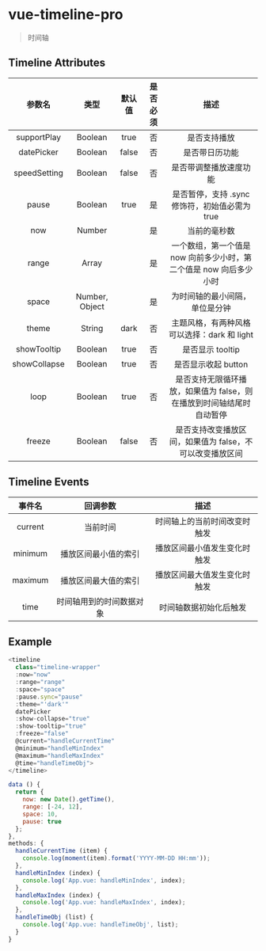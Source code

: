 # vue-timeline-pro

> 时间轴

## Timeline Attributes

| 参数名       | 类型            |  默认值 | 是否必须 | 描述 |
| :--------:  | :-----:        | :----: | :---:   | :---: |
|supportPlay  |Boolean         |true    |否       |是否支持播放
|datePicker   |Boolean         |false   |否       |是否带日历功能
|speedSetting |Boolean         |false   |否       |是否带调整播放速度功能
|pause        |Boolean         |true    |是       |是否暂停，支持 .sync 修饰符，初始值必需为 true
|now          |Number          |        |是       |当前的毫秒数
|range        |Array           |        |是       |一个数组，第一个值是 now 向前多少小时，第二个值是 now 向后多少小时
|space        |Number, Object  |        |是       |为时间轴的最小间隔，单位是分钟
|theme        |String          |dark    |否       |主题风格，有两种风格可以选择：dark 和 light
|showTooltip  |Boolean         |true    |否       |是否显示 tooltip
|showCollapse |Boolean         |true    |否       |是否显示收起 button
|loop         |Boolean         |true    |否       |是否支持无限循环播放，如果值为 false，则在播放到时间轴结尾时自动暂停
|freeze       |Boolean         |false   |否       |是否支持改变播放区间，如果值为 false，不可以改变播放区间

## Timeline Events
| 事件名    |  回调参数            | 描述 |
| :------: | :----:              | :---: |
|current   |当前时间              |时间轴上的当前时间改变时触发
|minimum   |播放区间最小值的索引    |播放区间最小值发生变化时触发
|maximum   |播放区间最大值的索引    |播放区间最大值发生变化时触发
|time      |时间轴用到的时间数据对象 |时间轴数据初始化后触发

## Example
```Javascript
<timeline
  class="timeline-wrapper"
  :now="now"
  :range="range"
  :space="space"
  :pause.sync="pause"
  :theme="'dark'"
  datePicker
  :show-collapse="true"
  :show-tooltip="true"
  :freeze="false"
  @current="handleCurrentTime"
  @minimum="handleMinIndex"
  @maximum="handleMaxIndex"
  @time="handleTimeObj">
</timeline>

data () {
  return {
    now: new Date().getTime(),
    range: [-24, 12],
    space: 10,
    pause: true
  };
},
methods: {
  handleCurrentTime (item) {
    console.log(moment(item).format('YYYY-MM-DD HH:mm'));
  },
  handleMinIndex (index) {
    console.log('App.vue: handleMinIndex', index);
  },
  handleMaxIndex (index) {
    console.log('App.vue: handleMaxIndex', index);
  },
  handleTimeObj (list) {
    console.log('App.vue: handleTimeObj', list);
  }
}
```
